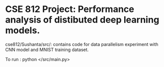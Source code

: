 # CSE 812 Project: Performance analysis of distibuted deep learning models.

cse812/Sushanta/src/: contains code for data parallelism experiment with CNN model and MNIST training dataset.

To run : python </src/main.py>

